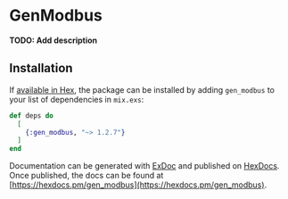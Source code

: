 # GenModbus

**TODO: Add description**

## Installation

If [available in Hex](https://hex.pm/docs/publish), the package can be installed
by adding `gen_modbus` to your list of dependencies in `mix.exs`:

```elixir
def deps do
  [
    {:gen_modbus, "~> 1.2.7"}
  ]
end
```

Documentation can be generated with [ExDoc](https://github.com/elixir-lang/ex_doc)
and published on [HexDocs](https://hexdocs.pm). Once published, the docs can
be found at [https://hexdocs.pm/gen_modbus](https://hexdocs.pm/gen_modbus).

